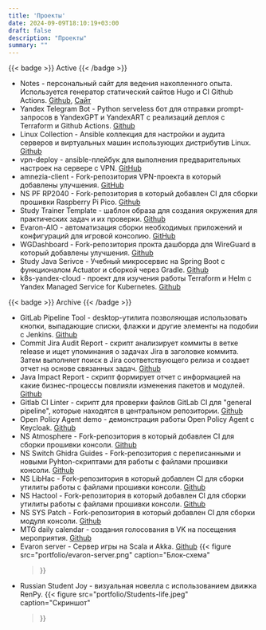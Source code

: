 ```yaml
---
title: 'Проекты'
date: 2024-09-09T18:10:19+03:00
draft: false
description: "Проекты"
summary: ""
---
```


{{< badge >}}
Active
{{< /badge >}}
* Notes - персональный сайт для ведения накопленного опыта. Используется генератор статический сайтов Hugo и CI Github Actions. [Github](https://github.com/pgalonza/Notes), [Сайт](https://notes.evaron.ru/)
* Yandex Telegram Bot - Python serveless бот для отправки prompt-запросов в YandexGPT и YandexART с реализаций деплоя с Terraform и Github Actions. [Github](https://github.com/pgalonza/yc-telegram-bot)
* Linux Collection - Ansible коллекция для настройки и аудита серверов и виртуальных машин использующих дистрибутив Linux. [Github](https://github.com/pgalonza/linux-collection/tree/main/roles)
* vpn-deploy - ansible-плейбук для выполнения предварительных настроек на сервере с VPN. [GitHub](https://github.com/pgalonza/vpn-deploy/tree/master)
* amnezia-client - Fork-репозитория VPN-проекта в который добавлены улучшения. [GitHub](https://github.com/pgalonza/amnezia-client)
* NS PF RP2040 - Fork-репозитория в который добавлен CI для сборки прошивки Raspberry Pi Pico. [Github](https://github.com/pgalonza/ns-pf-rp2040)
* Study Trainer Template - шаблон образа для создания окружения для практических задач и их проверки. [Github](https://github.com/pgalonza/study-trainer-template)
* Evaron-AIO - автоматизация сборки необходимых приложений и конфигураций для игровой консолию. [GitHub](https://github.com/pgalonza/Evaron-AIO)
* WGDashboard - Fork-репозитория прокта дашборда для WireGuard в который добавлены улучшения. [Github](https://github.com/pgalonza/WGDashboard)
* Study Java Serivce - Учебный микросервис на Spring Boot с функционалом Actuator и сборкой через Gradle. [Github](https://github.com/pgalonza/study-java-service)
* k8s-yandex-cloud - проект для изучения работы Terraform и Helm c Yandex Managed Service for Kubernetes. [Github](https://github.com/pgalonza/k8s-yandex-cloud)

{{< badge >}}
Archive
{{< /badge >}}
* GitLab Pipeline Tool - desktop-утилита позволяющая использовать кнопки, выпадающие списки, флажки и другие элементы на подобии с Jenkins. [Github](https://github.com/pgalonza/gitlab-pipeline-tool)
* Commit Jira Audit Report - скрипт анализирует коммиты в ветке release и ищет упоминания о задачах Jira в заголовке коммита. Затем выполняет поиск в Jira соответствующего релиза и создает отчет на основе связанных задач. [Github](https://github.com/pgalonza/commit-jira-audit-report)
* Java Impact Report - скрипт формирует отчет с информацией на какие бизнес-процессы повлияли изменения пакетов и модулей. [Github](https://github.com/pgalonza/java-impact-report)
* Gitlab CI Linter - скрипт для проверки файлов GitLab CI для "general pipeline", которые находятся в центральном репозитории. [Github](https://github.com/pgalonza/gitlab-ci-linter)
* Open Policy Agent demo - демонстрация работы Open Policy Agent с Keycloak. [Github](https://github.com/pgalonza/opa-demo)
* NS Atmosphere - Fork-репозитория в который добавлен CI для сборки прошивки консоли. [Github](https://github.com/pgalonza/ns-Atmosphere)
* NS Switch Ghidra Guides - Fork-репозитория с переписанными и новыми Pyhton-скриптами для работы с файлами прошивки консоли. [Github](https://github.com/pgalonza/ns-Switch-Ghidra-Guides)
* NS LibHac - Fork-репозитория в который добавлен CI для сборки утилиты работы с файлами прошивки консоли. [Github](https://github.com/pgalonza/ns-LibHac)
* NS Hactool - Fork-репозитория в который добавлен CI для сборки утилиты работы с файлами прошивки консоли. [Github](https://github.com/pgalonza/ns-hactool)
* NS SYS Patch - Fork-репозитория в который добавлен CI для сборки модуля консоли. [Github](https://github.com/pgalonza/ns-pf-rp2040)
* MTG daily calendar - создания голосования в VK на посещения мероприятия. [Github](https://github.com/pgalonza/mtg-daily-calendar)
* Evaron server - Сервер игры на Scala и Akka. [Github](https://github.com/pgalonza/evaron_server)
{{< figure
    src="portfolio/evaron-server.png"
    caption="Блок-схема"
    >}}
* Russian Student Joy - визуальная новелла с использованием движка RenPy.
{{< figure
    src="portfolio/Students-life.jpeg"
    caption="Скриншот"
    >}}
